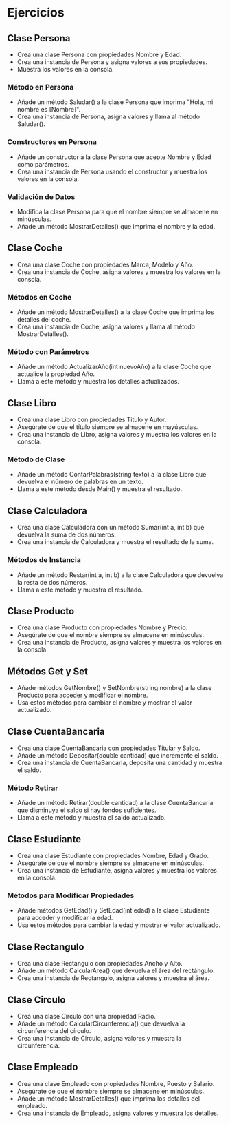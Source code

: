 # Ejercicios

## Clase Persona

- Crea una clase Persona con propiedades Nombre y Edad.
- Crea una instancia de Persona y asigna valores a sus propiedades.
- Muestra los valores en la consola.

### Método en Persona

- Añade un método Saludar() a la clase Persona que imprima "Hola, mi nombre es [Nombre]".
- Crea una instancia de Persona, asigna valores y llama al método Saludar().

### Constructores en Persona

- Añade un constructor a la clase Persona que acepte Nombre y Edad como parámetros.
- Crea una instancia de Persona usando el constructor y muestra los valores en la consola.

### Validación de Datos

- Modifica la clase Persona para que el nombre siempre se almacene en minúsculas.
- Añade un método MostrarDetalles() que imprima el nombre y la edad.

## Clase Coche

- Crea una clase Coche con propiedades Marca, Modelo y Año.
- Crea una instancia de Coche, asigna valores y muestra los valores en la consola.

### Métodos en Coche
- Añade un método MostrarDetalles() a la clase Coche que imprima los detalles del coche.
- Crea una instancia de Coche, asigna valores y llama al método MostrarDetalles().

### Método con Parámetros

- Añade un método ActualizarAño(int nuevoAño) a la clase Coche que actualice la propiedad Año.
- Llama a este método y muestra los detalles actualizados.

## Clase Libro

- Crea una clase Libro con propiedades Titulo y Autor.
- Asegúrate de que el título siempre se almacene en mayúsculas.
- Crea una instancia de Libro, asigna valores y muestra los valores en la consola.

### Método de Clase

- Añade un método ContarPalabras(string texto) a la clase Libro que devuelva el número de palabras en un texto.
- Llama a este método desde Main() y muestra el resultado.

## Clase Calculadora

- Crea una clase Calculadora con un método Sumar(int a, int b) que devuelva la suma de dos números.
- Crea una instancia de Calculadora y muestra el resultado de la suma.

### Métodos de Instancia

- Añade un método Restar(int a, int b) a la clase Calculadora que devuelva la resta de dos números.
- Llama a este método y muestra el resultado.

## Clase Producto

- Crea una clase Producto con propiedades Nombre y Precio.
- Asegúrate de que el nombre siempre se almacene en minúsculas.
- Crea una instancia de Producto, asigna valores y muestra los valores en la consola.

## Métodos Get y Set

- Añade métodos GetNombre() y SetNombre(string nombre) a la clase Producto para acceder y modificar el nombre.
- Usa estos métodos para cambiar el nombre y mostrar el valor actualizado.

## Clase CuentaBancaria

- Crea una clase CuentaBancaria con propiedades Titular y Saldo.
- Añade un método Depositar(double cantidad) que incremente el saldo.
- Crea una instancia de CuentaBancaria, deposita una cantidad y muestra el saldo.

### Método Retirar

- Añade un método Retirar(double cantidad) a la clase CuentaBancaria que disminuya el saldo si hay fondos suficientes.
- Llama a este método y muestra el saldo actualizado.

## Clase Estudiante

- Crea una clase Estudiante con propiedades Nombre, Edad y Grado.
- Asegúrate de que el nombre siempre se almacene en minúsculas.
- Crea una instancia de Estudiante, asigna valores y muestra los valores en la consola.

### Métodos para Modificar Propiedades

- Añade métodos GetEdad() y SetEdad(int edad) a la clase Estudiante para acceder y modificar la edad.
- Usa estos métodos para cambiar la edad y mostrar el valor actualizado.

## Clase Rectangulo

- Crea una clase Rectangulo con propiedades Ancho y Alto.
- Añade un método CalcularArea() que devuelva el área del rectángulo.
- Crea una instancia de Rectangulo, asigna valores y muestra el área.

## Clase Circulo

- Crea una clase Circulo con una propiedad Radio.
- Añade un método CalcularCircunferencia() que devuelva la circunferencia del círculo.
- Crea una instancia de Circulo, asigna valores y muestra la circunferencia.

## Clase Empleado

- Crea una clase Empleado con propiedades Nombre, Puesto y Salario.
- Asegúrate de que el nombre siempre se almacene en minúsculas.
- Añade un método MostrarDetalles() que imprima los detalles del empleado.
- Crea una instancia de Empleado, asigna valores y muestra los detalles.
